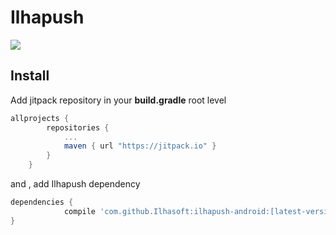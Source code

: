 # Ilhapush
[![](https://jitpack.io/v/Ilhasoft/ilhapush-android.svg)](https://jitpack.io/#Ilhasoft/ilhapush-android)


## Install 

Add jitpack repository in your __build.gradle__ root level
```groovy
allprojects {
		repositories {
			...
			maven { url "https://jitpack.io" }
		}
	}
```
and , add Ilhapush dependency

```groovy
dependencies {
	        compile 'com.github.Ilhasoft:ilhapush-android:[latest-version]'
}
```
